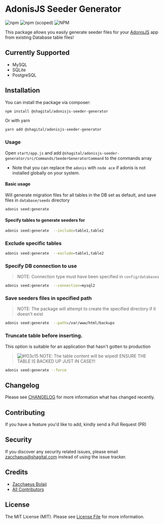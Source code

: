 # AdonisJS Seeder Generator
![npm](https://img.shields.io/npm/dt/@shagital/adonisjs-seeder-generator?style=plastic)
![npm (scoped)](https://img.shields.io/npm/v/@shagital/adonisjs-seeder-generator)
![NPM](https://img.shields.io/npm/l/@shagital/adonisjs-seeder-generator)

This package allows you easily generate seeder files for your [AdonisJS](https://adonisjs.com/) app from existing Database table files!

## Currently Supported
- MySQL
- SQLite
- PostgreSQL

## Installation

You can install the package via composer:
``` bash
npm install @shagital/adonisjs-seeder-generator
```
Or with yarn
``` bash
yarn add @shagital/adonisjs-seeder-generator
```

### Usage
Open `start/app.js` and add `@shagital/adonisjs-seeder-generator/src/Commands/SeederGeneratorCommand` to the commands array

- Note that you can replace the `adonis` with `node ace` if adonis is not installed globally on your system.

#### Basic usage
Will generate migration files for all tables in the DB set as default, and save files in `database/seeds` directory
```bash
adonis seed:generate
```

#### Specify tables to generate seeders for
```bash
adonis seed:generate  --include=table1,table2
```

### Exclude specific tables
```bash
adonis seed:generate  --exclude=table1,table2
```

### Specify DB connection to use
>NOTE: Connection type must have been specified in `config/databases`
```bash
adonis seed:generate  --connection=mysql2
```

### Save seeders files in specified path
>NOTE: The package will attempt to create the specified directory if it doesn't exist
```bash
adonis seed:generate  --path=/var/www/html/backups
```

### Truncate table before inserting.
This option is suitable for an application that hasn't gotten to production
>![#f03c15](https://via.placeholder.com/15/f03c15/000000?text=+) NOTE: 
The table content will be wiped! ENSURE THE TABLE IS BACKED UP JUST IN CASE!!!
```bash
adonis seed:generate --force
```

## Changelog

Please see [CHANGELOG](CHANGELOG.md) for more information what has changed recently.

## Contributing

If you have a feature you'd like to add, kindly send a Pull Request (PR)

## Security

If you discover any security related issues, please email [zacchaeus@shagital.com](mailto:zacchaeus@shagital.com) instead of using the issue tracker.

## Credits
- [Zacchaeus Bolaji](https://github.com/djunehor)
- [All Contributors](../../contributors)

## License

The MIT License (MIT). Please see [License File](LICENSE.md) for more information.

